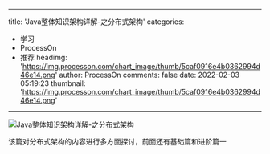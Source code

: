 
---
title: 'Java整体知识架构详解-之分布式架构'
categories: 
 - 学习
 - ProcessOn
 - 推荐
headimg: 'https://img.processon.com/chart_image/thumb/5caf0916e4b0362994d46e14.png'
author: ProcessOn
comments: false
date: 2022-02-03 05:19:23
thumbnail: 'https://img.processon.com/chart_image/thumb/5caf0916e4b0362994d46e14.png'
---

<div>   
<img class="thumb" alt="Java整体知识架构详解-之分布式架构" src="https://img.processon.com/chart_image/thumb/5caf0916e4b0362994d46e14.png" referrerpolicy="no-referrer">
<p>该篇对分布式架构的内容进行多方面探讨，前面还有基础篇和进阶篇一</p>  
</div>
            
